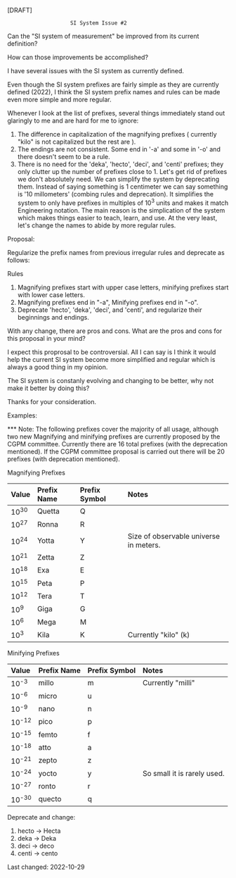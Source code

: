 [DRAFT]

                        SI System Issue #2

Can the "SI system of measurement" be improved from its current definition?

How can those improvements be accomplished?

I have several issues with the SI system as currently defined.

Even though the SI system prefixes are fairly simple as they are currently defined (2022), I think the SI system prefix names and rules can be made even more simple and more regular.

Whenever I look at the list of prefixes, several things immediately stand out glaringly to me and are hard for me to ignore:

1. The difference in capitalization of the magnifying prefixes ( currently "kilo" is not capitalized but the rest are ).
2. The endings are not consistent.  Some end in '-a' and some in '-o' and there doesn't seem to be a rule.
3. There is no need for the 'deka', 'hecto', 'deci', and 'centi' prefixes; they only clutter up the number of prefixes close to 1. Let's get rid of prefixes we don't absolutely need.  We can simplify the system by deprecating them.  Instead of saying something is 1 centimeter we can say something is '10 millometers' (combing rules and deprecation).
It simplifies the system to only have prefixes in multiples of 10<sup>3</sup> units and makes it match Engineering notation.  The main reason is the simplication of the system which makes things easier to teach, learn, and use.  At the very least, let's change the names to abide by more regular rules.

Proposal:

Regularize the prefix names from previous irregular rules and deprecate as follows:

Rules

1. Magnifying prefixes start with upper case letters, minifying prefixes start with lower case letters.
2. Magnifying prefixes end in "-a", Minifying prefixes end in "-o".
3. Deprecate 'hecto', 'deka', 'deci', and 'centi', and regularize their beginnings and endings.

With any change, there are pros and cons.  What are the pros and cons for this proposal in your mind?

I expect this proprosal to be controversial. All I can say is I think it would help the current SI system become more simplified and regular which is always a good thing in my opinion.

The SI system is constanly evolving and changing to be better, why not make it better by doing this?

Thanks for your consideration.

Examples:

*** Note: The following prefixes cover the majority of all usage, although two new Magnifying and minifying prefixes are currently proposed by the CGPM committee. Currently there are 16 total prefixes (with the deprecation mentioned).  If the CGPM committee proposal is carried out there will be 20 prefixes (with deprecation mentioned).

Magnifying Prefixes

| Value            | Prefix Name | Prefix Symbol | Notes                 |
| :---             | :---        | :---          | :---                  |
| 10<sup>30</sup>  | Quetta      | Q             |                       |
| 10<sup>27</sup>  | Ronna       | R             |                       |
| 10<sup>24</sup>  | Yotta       | Y             | Size of observable universe in meters. |
| 10<sup>21</sup>  | Zetta       | Z             |                       |
| 10<sup>18</sup>  | Exa         | E             |                       |
| 10<sup>15</sup>  | Peta        | P             |                       |
| 10<sup>12</sup>  | Tera        | T             |                       |
| 10<sup>9</sup>   | Giga        | G             |                       |
| 10<sup>6</sup>   | Mega        | M             |                       |
| 10<sup>3</sup>   | Kila        | K             | Currently "kilo" (k)  |

Minifying Prefixes

| Value            | Prefix Name | Prefix Symbol | Notes                 |
| :---             | :---        | :---          | :---                  |
| 10<sup>-3</sup>  | millo       | m             | Currently "milli"     |
| 10<sup>-6</sup>  | micro       | u             |                       |
| 10<sup>-9</sup>  | nano        | n             |                       |
| 10<sup>-12</sup> | pico        | p             |                       |
| 10<sup>-15</sup> | femto       | f             |                       |
| 10<sup>-18</sup> | atto        | a             |                       |
| 10<sup>-21</sup> | zepto       | z             |                       |
| 10<sup>-24</sup> | yocto       | y             | So small it is rarely used. |
| 10<sup>-27</sup> | ronto       | r             |                       |
| 10<sup>-30</sup> | quecto      | q             |                       |

Deprecate and change:

1. hecto -> Hecta
2. deka  -> Deka
2. deci  -> deco
4. centi -> cento

Last changed: 2022-10-29

